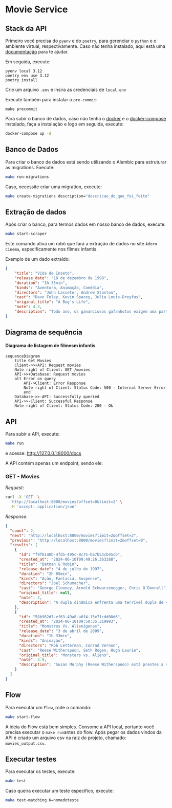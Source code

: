 # Movie Service

## Stack da API

Primeiro você precisa do `pyenv` e do `poetry`, para gerenciar o `python` e o ambiente virtual, respectivamente. Caso não tenha instalado, aqui está uma [documentação](https://github.com/nayannanara/poetry-documentation) para te ajudar.

Em seguida, execute:

``` shell
pyenv local 3.12
poetry env use 3.12
poetry install
```

Crie um arquivo `.env` e insira as credenciais de `local.env`

Execute também para instalar o `pre-commit`:

```shell
make precommit
```

Para subir o banco de dados, caso não tenha o [docker](https://docs.docker.com/engine/install/ubuntu/) e o [docker-compose](https://docs.docker.com/compose/install/linux/) instalado, faça a instalação e logo em seguida, execute:

```bash
docker-compose up -d
```

## Banco de Dados
Para criar o banco de dados está sendo utilizando o Alembic para estruturar as migrations. Execute:

```bash
make run-migrations
```
Caso, necessite criar uma migration, execute:

```bash
make create-migrations description="descricao_do_que_foi_feito"
```

## Extração de dados

Após criar o banco, para termos dados em nosso banco de dados, execute:
```bash
make start-scraper
```

Este comando ativa um robô que fará a extração de dados no site `Adoro Cinema`, especificamente nos filmes infantis.

Exemplo de um dado extraído:
```json
{
    "title": "Vida de Inseto",
    "release_date": "18 de dezembro de 1998",
    "duration": "1h 35min",
    "kinds": "Aventura, Animação, Comédia",
    "directors": "John Lasseter, Andrew Stanton",
    "cast": "Dave Foley, Kevin Spacey, Julia Louis-Dreyfus",
    "original_title": "A Bug's Life",
    "note": 4.3,
    "description": "Todo ano, os gananciosos gafanhotos exigem uma parte da colheita das formigas. Mas quando algo dá errado e a colheita destruída, os gafanhotos ameaçam atacar e as formigas são forçadas a pedir ajuda a outros insetos para enfrentá-los numa batalha."
}
```

## Diagrama de sequência
#### Diagrama de listagem de filmesm infantis

```mermaid
sequenceDiagram
    title Get Movies
    Client->>+API: Request movies
    Note right of Client: GET /movies
    API->>+Database: Request movies
    alt Error on query
        API->Client: Error Response
        Note right of Client: Status Code: 500 - Internal Server Error
        end
    Database->>-API: Successfully queried
    API->>-Client: Successful Response
    Note right of Client: Status Code: 200 - Ok
```

## API

Para subir a API, execute:
```bash
make run
```
e acesse: http://127.0.0.1:8000/docs

A API contém apenas um endpoint, sendo ele:

### GET - Movies

_Request_:

```bash
curl -X 'GET' \
  'http://localhost:8000/movies?offset=0&limit=2' \
  -H 'accept: application/json'
```

_Response_:
```json
{
  "count": 2,
  "next": "http://localhost:8000/movies?limit=2&offset=2",
  "previous": "http://localhost:8000/movies?limit=2&offset=0",
  "results": [
    {
      "id": "f9f8140b-4fd5-495c-8c75-ba7b55cb45cb",
      "created_at": "2024-06-10T09:49:26.363288",
      "title": "Batman & Robin",
      "release_date": "4 de julho de 1997",
      "duration": "2h 05min",
      "kinds": "Ação, Fantasia, Suspense",
      "directors": "Joel Schumacher",
      "cast": "George Clooney, Arnold Schwarzenegger, Chris O'Donnell",
      "original_title": null,
      "note": 2,
      "description": "A dupla dinâmica enfrenta uma terrível dupla de vilões: o gélido Mr. Freeze (Arnold Schwarzenegger) e a delicada botânica que, ao sofrer um acidente, transforma-se na perigosa e vingativa Hera Venenosa (Uma Thurman). Mas, para poder livrar Gotham City das garras dos vilões, Batman (George Clooney) e Robin (Chris O'Donnell) contam com uma nova ..."
    },
    {
      "id": "58b962d7-ef63-49a8-a6f4-15e71cdd00d6",
      "created_at": "2024-06-10T09:50:35.319993",
      "title": "Monstros Vs. Alienígenas",
      "release_date": "3 de abril de 2009",
      "duration": "1h 33min",
      "kinds": "Animação",
      "directors": "Rob Letterman, Conrad Vernon",
      "cast": "Reese Witherspoon, Seth Rogen, Hugh Laurie",
      "original_title": "Monsters vs. Aliens",
      "note": 3.9,
      "description": "Susan Murphy (Reese Witherspoon) está prestes a se casar com Derek Dietl (Paul Rudd), um repórter de TV que sonha em ascender profissionalmente. No dia de seu casamento ela é atingida por um meteorito, oriundo de um planeta que explodiu recentemente. A radioatividade do objeto espacial faz com que ela cresça até a altura de 15 metros. Sem ..."
    }
  ]
}
```

## Flow
Para executar um `Flow`, rode o comando:

```bash
make start-flow
```
A ideia do Flow está bem simples. Consome a API local, portanto você precisa executar o `make run`antes do flow. Após pegar os dados vindos da API é criado um arquivo csv na raiz do projeto, chamado: `movies_output.csv`.


## Executar testes

Para executar os testes, execute:

```bash
make test
```

Caso queira executar um teste específico, execute:

```bash
make test-matching K=nomedoteste
```
